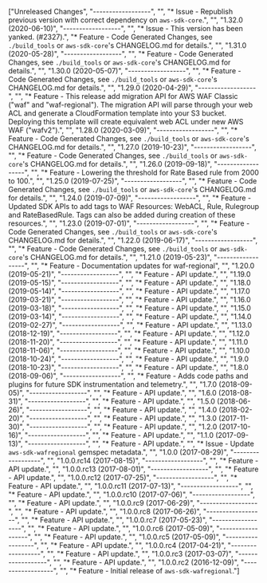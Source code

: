 ["Unreleased Changes", "------------------", "", "* Issue - Republish previous version with correct dependency on `aws-sdk-core`.", "", "1.32.0 (2020-06-10)", "------------------", "", "* Issue - This version has been yanked. (#2327).", "* Feature - Code Generated Changes, see `./build_tools` or `aws-sdk-core`'s CHANGELOG.md for details.", "", "1.31.0 (2020-05-28)", "------------------", "", "* Feature - Code Generated Changes, see `./build_tools` or `aws-sdk-core`'s CHANGELOG.md for details.", "", "1.30.0 (2020-05-07)", "------------------", "", "* Feature - Code Generated Changes, see `./build_tools` or `aws-sdk-core`'s CHANGELOG.md for details.", "", "1.29.0 (2020-04-29)", "------------------", "", "* Feature - This release add migration API for AWS WAF Classic (\"waf\" and \"waf-regional\"). The migration API will parse through your web ACL and generate a CloudFormation template into your S3 bucket. Deploying this template will create equivalent web ACL under new AWS WAF (\"wafv2\").", "", "1.28.0 (2020-03-09)", "------------------", "", "* Feature - Code Generated Changes, see `./build_tools` or `aws-sdk-core`'s CHANGELOG.md for details.", "", "1.27.0 (2019-10-23)", "------------------", "", "* Feature - Code Generated Changes, see `./build_tools` or `aws-sdk-core`'s CHANGELOG.md for details.", "", "1.26.0 (2019-09-18)", "------------------", "", "* Feature - Lowering the threshold for Rate Based rule from 2000 to 100.", "", "1.25.0 (2019-07-25)", "------------------", "", "* Feature - Code Generated Changes, see `./build_tools` or `aws-sdk-core`'s CHANGELOG.md for details.", "", "1.24.0 (2019-07-09)", "------------------", "", "* Feature - Updated SDK APIs to add tags to WAF Resources: WebACL, Rule, Rulegroup and RateBasedRule. Tags can also be added during creation of these resources.", "", "1.23.0 (2019-07-01)", "------------------", "", "* Feature - Code Generated Changes, see `./build_tools` or `aws-sdk-core`'s CHANGELOG.md for details.", "", "1.22.0 (2019-06-17)", "------------------", "", "* Feature - Code Generated Changes, see `./build_tools` or `aws-sdk-core`'s CHANGELOG.md for details.", "", "1.21.0 (2019-05-23)", "------------------", "", "* Feature - Documentation updates for waf-regional", "", "1.20.0 (2019-05-21)", "------------------", "", "* Feature - API update.", "", "1.19.0 (2019-05-15)", "------------------", "", "* Feature - API update.", "", "1.18.0 (2019-05-14)", "------------------", "", "* Feature - API update.", "", "1.17.0 (2019-03-21)", "------------------", "", "* Feature - API update.", "", "1.16.0 (2019-03-18)", "------------------", "", "* Feature - API update.", "", "1.15.0 (2019-03-14)", "------------------", "", "* Feature - API update.", "", "1.14.0 (2019-02-27)", "------------------", "", "* Feature - API update.", "", "1.13.0 (2018-12-19)", "------------------", "", "* Feature - API update.", "", "1.12.0 (2018-11-20)", "------------------", "", "* Feature - API update.", "", "1.11.0 (2018-11-06)", "------------------", "", "* Feature - API update.", "", "1.10.0 (2018-10-24)", "------------------", "", "* Feature - API update.", "", "1.9.0 (2018-10-23)", "------------------", "", "* Feature - API update.", "", "1.8.0 (2018-09-06)", "------------------", "", "* Feature - Adds code paths and plugins for future SDK instrumentation and telemetry.", "", "1.7.0 (2018-09-05)", "------------------", "", "* Feature - API update.", "", "1.6.0 (2018-08-31)", "------------------", "", "* Feature - API update.", "", "1.5.0 (2018-06-26)", "------------------", "", "* Feature - API update.", "", "1.4.0 (2018-02-20)", "------------------", "", "* Feature - API update.", "", "1.3.0 (2017-11-30)", "------------------", "", "* Feature - API update.", "", "1.2.0 (2017-10-16)", "------------------", "", "* Feature - API update.", "", "1.1.0 (2017-09-13)", "------------------", "", "* Feature - API update.", "", "* Issue - Update `aws-sdk-wafregional` gemspec metadata.", "", "1.0.0 (2017-08-29)", "------------------", "", "1.0.0.rc14 (2017-08-15)", "------------------", "", "* Feature - API update.", "", "1.0.0.rc13 (2017-08-01)", "------------------", "", "* Feature - API update.", "", "1.0.0.rc12 (2017-07-25)", "------------------", "", "* Feature - API update.", "", "1.0.0.rc11 (2017-07-13)", "------------------", "", "* Feature - API update.", "", "1.0.0.rc10 (2017-07-06)", "------------------", "", "* Feature - API update.", "", "1.0.0.rc9 (2017-06-29)", "------------------", "", "* Feature - API update.", "", "1.0.0.rc8 (2017-06-26)", "------------------", "", "* Feature - API update.", "", "1.0.0.rc7 (2017-05-23)", "------------------", "", "* Feature - API update.", "", "1.0.0.rc6 (2017-05-09)", "------------------", "", "* Feature - API update.", "", "1.0.0.rc5 (2017-05-09)", "------------------", "", "* Feature - API update.", "", "1.0.0.rc4 (2017-04-21)", "------------------", "", "* Feature - API update.", "", "1.0.0.rc3 (2017-03-07)", "------------------", "", "* Feature - API update.", "", "1.0.0.rc2 (2016-12-09)", "------------------", "", "* Feature - Initial release of `aws-sdk-wafregional`."]